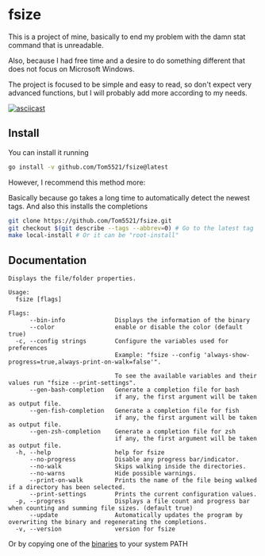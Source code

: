 # fsize

This is a project of mine, basically to end my problem with
the damn stat command that is unreadable.

Also, because I had free time and a desire to do something different
that does not focus on Microsoft Windows.

The project is focused to be simple and easy to read,
so don't expect very advanced functions, but I will probably
add more according to my needs.

[![asciicast](https://asciinema.org/a/725718.svg)](https://asciinema.org/a/725718)

## Install

You can install it running

```bash
go install -v github.com/Tom5521/fsize@latest
```

However, I recommend this method more:

Basically because go takes a long time to automatically detect the newest tags.
And also this installs the completions

```bash
git clone https://github.com/Tom5521/fsize.git
git checkout $(git describe --tags --abbrev=0) # Go to the latest tag
make local-install # Or it can be "root-install"
```

## Documentation

```
Displays the file/folder properties.

Usage:
  fsize [flags]

Flags:
      --bin-info              Displays the information of the binary
      --color                 enable or disable the color (default true)
  -c, --config strings        Configure the variables used for preferences
                              Example: "fsize --config 'always-show-progress=true,always-print-on-walk=false'".

                              To see the available variables and their values run "fsize --print-settings".
      --gen-bash-completion   Generate a completion file for bash
                              if any, the first argument will be taken as output file.
      --gen-fish-completion   Generate a completion file for fish
                              if any, the first argument will be taken as output file.
      --gen-zsh-completion    Generate a completion file for zsh
                              if any, the first argument will be taken as output file.
  -h, --help                  help for fsize
      --no-progress           Disable any progress bar/indicator.
      --no-walk               Skips walking inside the directories.
      --no-warns              Hide possible warnings.
      --print-on-walk         Prints the name of the file being walked if a directory has been selected.
      --print-settings        Prints the current configuration values.
  -p, --progress              Displays a file count and progress bar when counting and summing file sizes. (default true)
      --update                Automatically updates the program by overwriting the binary and regenerating the completions.
  -v, --version               version for fsize
```

Or by copying one of the
[binaries](https://github.com/Tom5521/fsize/releases/latest) to your system PATH
